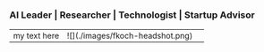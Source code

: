 
### AI Leader | Researcher | Technologist | Startup Advisor 


<table>
<tr>
<td>
my text here
</td>
<td>
![](./images/fkoch-headshot.png)
<td>
<tr>
</table>

